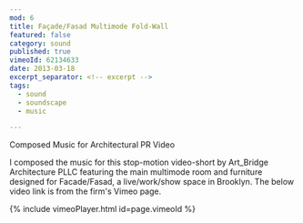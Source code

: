 ```yaml
---
mod: 6
title: Façade/Fasad Multimode Fold-Wall
featured: false
category: sound
published: true
vimeoId: 62134633
date: 2013-03-18
excerpt_separator: <!-- excerpt -->
tags:
  - sound
  - soundscape
  - music

---
```


Composed Music for Architectural PR Video
<!-- excerpt -->

I composed the music for this stop-motion video-short by Art_Bridge Architecture PLLC featuring the main multimode room and furniture designed for Facade/Fasad, a live/work/show space in Brooklyn. The below video link is from the firm's Vimeo page.

{% include vimeoPlayer.html id=page.vimeoId %}
